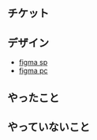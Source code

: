 ## チケット

<!-- チケットのリンク -->

## デザイン

- [figma sp](https://www.figma.com/design/jBNwr5G4kHTNgVg58svBZT/Garage-HP-Design-PC%26Mobile?node-id=2182-67&node-type=frame&t=cgU0zvzGt6y8MLjW-0)
- [figma pc](https://www.figma.com/design/jBNwr5G4kHTNgVg58svBZT/Garage-HP-Design-PC%26Mobile?node-id=1151-47&node-type=frame&t=cgU0zvzGt6y8MLjW-0)

## やったこと

## やっていないこと

<!-- このPRではやらないことを明示する場合は記載しましょう -->
